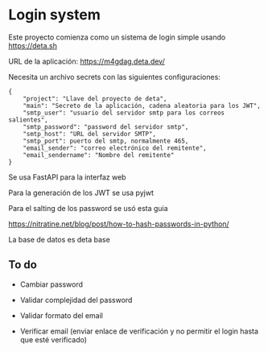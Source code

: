 # Login system

Este proyecto comienza como un sistema de login simple usando https://deta.sh

URL de la aplicación: https://m4gdag.deta.dev/

Necesita un archivo secrets con las siguientes configuraciones:

    {
        "project": "Llave del proyecto de deta",
        "main": "Secreto de la aplicación, cadena aleatoria para los JWT",
        "smtp_user": "usuario del servidor smtp para los correos salientes",
        "smtp_password": "password del servidor smtp",
        "smtp_host": "URL del servidor SMTP",
        "smtp_port": puerto del smtp, normalmente 465,
        "email_sender": "correo electrónico del remitente",
        "email_sendername": "Nombre del remitente"
    }

Se usa FastAPI para la interfaz web

Para la generación de los JWT se usa pyjwt

Para el salting de los password se usó esta guia

https://nitratine.net/blog/post/how-to-hash-passwords-in-python/

La base de datos es deta base


## To do

* Cambiar password

* Validar complejidad del password

* Validar formato del email

* Verificar email (enviar enlace de verificación y no permitir el login hasta que esté verificado)

